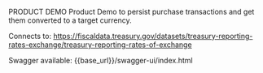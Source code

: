 PRODUCT DEMO
Product Demo to persist purchase transactions and get them converted to a target currency.

Connects to: https://fiscaldata.treasury.gov/datasets/treasury-reporting-rates-exchange/treasury-reporting-rates-of-exchange

Swagger available: {{base_url}}/swagger-ui/index.html  